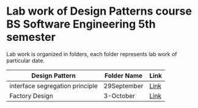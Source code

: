 # Lab work of Design Patterns course BS Software Engineering 5th semester

Lab work is organized in folders, each folder represents lab work of particular date.

| Design Pattern                  | Folder Name | Link                                                                               |
| ------------------------------- | ----------- | ---------------------------------------------------------------------------------- |
| interface segregation principle | 29September | [Link](https://github.com/AhmadRaza365/Design-Pattern-Lab/tree/master/29September) |
| Factory Design                  | 3-October   | [Link](https://github.com/AhmadRaza365/Design-Pattern-Lab/tree/master/3-October)   |
